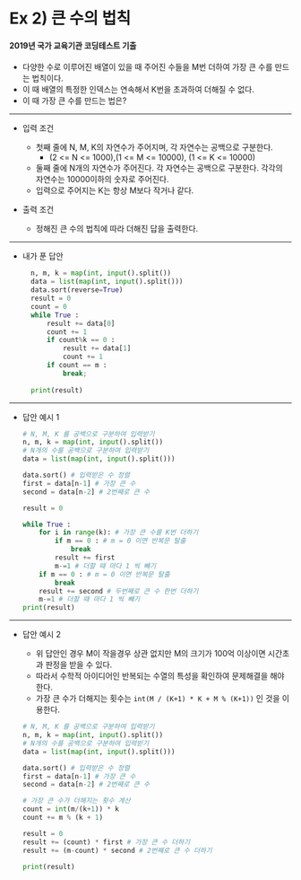 # Ex 2) 큰 수의 법칙
#### 2019년 국가 교육기관 코딩테스트 기출
- 다양한 수로 이루어진 배열이 있을 때 주어진 수들을 M번 더하여 가장 큰 수를 만드는 법칙이다.
- 이 때 배열의 특정한 인덱스는 연속해서 K번을 초과하여 더해질 수 없다.
- 이 때 가장 큰 수를 만드는 법은?
***
- 입력 조건
  - 첫째 줄에 N, M, K의 자연수가 주어지며, 각 자연수는 공백으로 구분한다.
    - (2 <= N <= 1000),(1 <= M <= 10000), (1 <= K <= 10000)
  - 둘째 줄에 N개의 자연수가 주어진다. 각 자연수는 공백으로 구분한다. 각각의 자연수는 10000이하의 숫자로 주어진다.
  - 입력으로 주어지는 K는 항상 M보다 작거나 같다.
  
- 출력 조건
  - 정해진 큰 수의 법칙에 따라 더해진 답을 출력한다.
***
- 내가 푼 답안
  ```python
    n, m, k = map(int, input().split())
    data = list(map(int, input().split()))
    data.sort(reverse=True)
    result = 0
    count = 0
    while True :
        result += data[0]
        count += 1
        if count%k == 0 :
            result += data[1]
            count += 1
        if count == m :
            break;
       
    print(result)
    ```
***
- 답안 예시 1
    ```python
    # N, M, K 를 공백으로 구분하여 입력받기
    n, m, k = map(int, input().split())
    # N개의 수를 공백으로 구분하여 입력받기
    data = list(map(int, input().split()))
    
    data.sort() # 입력받은 수 정렬
    first = data[n-1] # 가장 큰 수
    second = data[n-2] # 2번째로 큰 수

    result = 0

    while True :
        for i in range(k): # 가장 큰 수를 K번 더하기
            if m == 0 : # m = 0 이면 반복문 탈출
                break
            result += first
            m-=1 # 더할 때 마다 1 씩 빼기
        if m == 0 : # m = 0 이면 반복문 탈출
            break
        result += second # 두번째로 큰 수 한번 더하기
        m-=1 # 더할 때 마다 1 씩 빼기
    print(result)
***
- 답안 예시 2
    - 위 답안인 경우 M이 작을경우 상관 없지만 M의 크기가 100억 이상이면 시간초과 판정을 받을 수 있다.
    - 따라서 수학적 아이디어인 반복되는 수열의 특성을 확인하여 문제해결을 해야한다.
    - 가장 큰 수가 더해지는 횟수는 ```int(M / (K+1) * K + M % (K+1))``` 인 것을 이용한다.

    ```python
   # N, M, K 를 공백으로 구분하여 입력받기
    n, m, k = map(int, input().split())
    # N개의 수를 공백으로 구분하여 입력받기
    data = list(map(int, input().split()))
    
    data.sort() # 입력받은 수 정렬
    first = data[n-1] # 가장 큰 수
    second = data[n-2] # 2번째로 큰 수

    # 가장 큰 수가 더해지는 횟수 계산
    count = int(m/(k+1)) * k
    count += m % (k + 1)

    result = 0
    result += (count) * first # 가장 큰 수 더하기
    result += (m-count) * second # 2번째로 큰 수 더하기

    print(result)
    ```